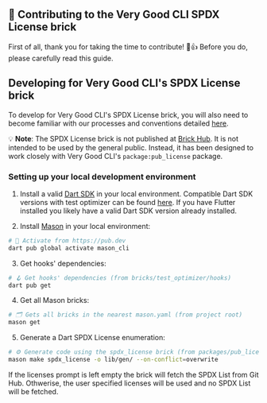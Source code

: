 ## 🦄 Contributing to the Very Good CLI SPDX License brick

First of all, thank you for taking the time to contribute! 🎉👍 Before you do, please carefully read this guide.

## Developing for Very Good CLI's SPDX License brick

To develop for Very Good CLI's SPDX License brick, you will also need to become familiar with our processes and conventions detailed [here](../../CONTRIBUTING.md).

💡 **Note**: The SPDX License brick is not published at [Brick Hub](brickhub.dev). It is not intended to be used by the general public. Instead, it has been designed to work closely with Very Good CLI's `package:pub_license` package.

### Setting up your local development environment

1. Install a valid [Dart SDK](https://dart.dev/get-dart) in your local environment. Compatible Dart SDK versions with test optimizer can be found [here](https://github.com/VeryGoodOpenSource/very_good_cli/blob/main/bricks/test_optimizer/hooks/pubspec.yaml). If you have Flutter installed you likely have a valid Dart SDK version already installed.

2. Install [Mason](https://github.com/felangel/mason/tree/master/packages/mason_cli#installation) in your local environment:

```sh
# 🎯 Activate from https://pub.dev
dart pub global activate mason_cli
```

3. Get hooks' dependencies:

```sh
# 🪝 Get hooks' dependencies (from bricks/test_optimizer/hooks)
dart pub get
```

4. Get all Mason bricks:

```sh
# 🗂 Gets all bricks in the nearest mason.yaml (from project root)
mason get
```

5. Generate a Dart SPDX License enumeration:

```sh
# ⚙️ Generate code using the spdx_license brick (from packages/pub_license)
mason make spdx_license -o lib/gen/ --on-conflict=overwrite
```

If the licenses prompt is left empty the brick will fetch the SPDX List from Git Hub. Othwerise, the user specified licenses will be used and no SPDX List will be fetched.
